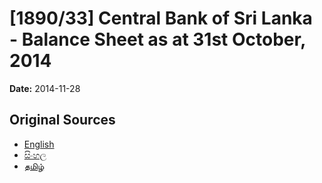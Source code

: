 # [1890/33] Central Bank of Sri Lanka - Balance Sheet as at 31st October, 2014

**Date:** 2014-11-28

## Original Sources

- [English](https://documents.gov.lk/view/extra-gazettes/2014/11/1890-33_E.pdf)
- [සිංහල](https://documents.gov.lk/view/extra-gazettes/2014/11/1890-33_S.pdf)
- [தமிழ்](https://documents.gov.lk/view/extra-gazettes/2014/11/1890-33_T.pdf)
